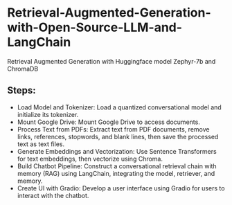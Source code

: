 # Retrieval-Augmented-Generation-with-Open-Source-LLM-and-LangChain
Retrieval Augmented Generation with Huggingface model Zephyr-7b and ChromaDB 

## Steps:

- Load Model and Tokenizer: Load a quantized conversational model and initialize its tokenizer.
- Mount Google Drive: Mount Google Drive to access documents.
- Process Text from PDFs: Extract text from PDF documents, remove links, references, stopwords, and blank lines, then save the processed text as text files.
- Generate Embeddings and Vectorization: Use Sentence Transformers for text embeddings, then vectorize using Chroma.
- Build Chatbot Pipeline: Construct a conversational retrieval chain with memory (RAG) using LangChain, integrating the model, retriever, and memory.
- Create UI with Gradio: Develop a user interface using Gradio for users to interact with the chatbot.

